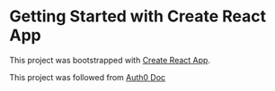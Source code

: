 # Getting Started with Create React App

This project was bootstrapped with [Create React App](https://github.com/facebook/create-react-app).

This project was followed from [Auth0 Doc](https://auth0.com/docs/quickstart/spa/react/01-login)
